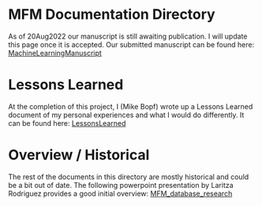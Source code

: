 # MFM Documentation Directory
As of 20Aug2022 our manuscript is still awaiting publication. I will update this page 
once it is accepted. Our submitted manuscript can be found here: [MachineLearningManuscript](MachineLearningManuscript.pdf)

# Lessons Learned
At the completion of this project, I (Mike Bopf) wrote up a Lessons Learned document of 
my personal experiences and what I would do differently. It can be found here: 
[LessonsLearned](MFMLessonsLearned.pdf)

# Overview / Historical
The rest of the documents in this directory are mostly historical and could be a bit
out of date. The following powerpoint presentation by Laritza Rodriguez provides a good
initial overview: [MFM_database_research](MFM_database_research.pdf)
